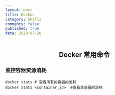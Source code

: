 ```yaml
---
layout: post
title: Docker
category: Skills
comments: false
published: true
date: 2020-07-28
---
```


## <center>Docker 常用命令</center>

### 监控容器资源消耗
``` shell
docker stats # 查看所有的容器的消耗
docker stats <container_id>  #查看某容器的消耗
```